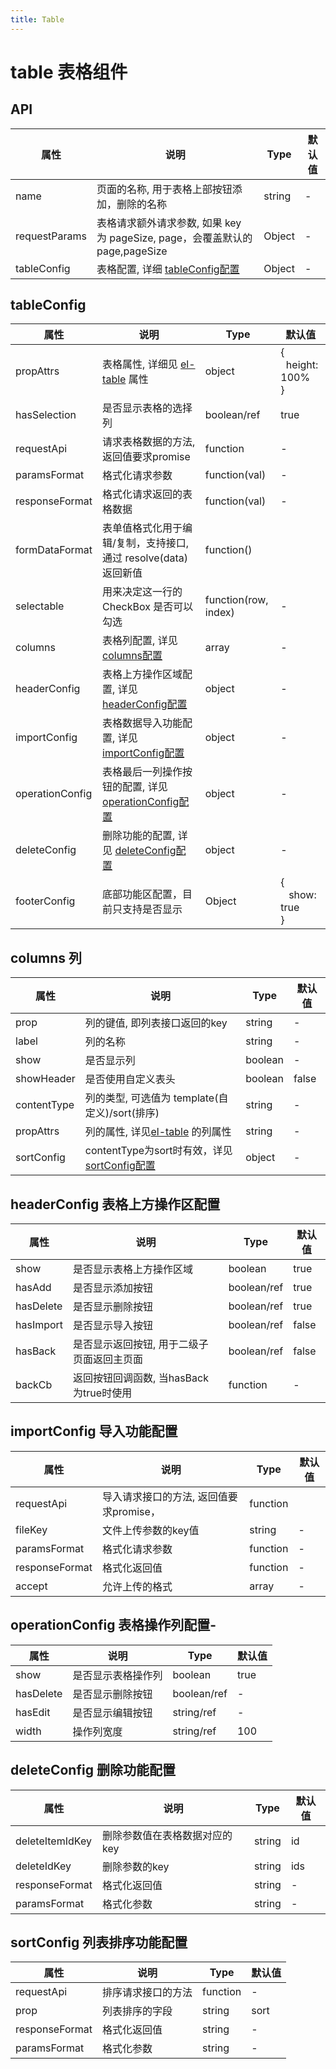 ```yaml
---
title: Table
---
```

# table 表格组件

## API

| 属性           | 说明                                                                     | Type   | 默认值   |
| ------------  | -----------------------------------------------------------------------  | ------ | ------- |
| name          | 页面的名称, 用于表格上部按钮添加，删除的名称                                   | string | -       |
| requestParams | 表格请求额外请求参数, 如果 key 为 pageSize, page，会覆盖默认的 page,pageSize       | Object | -       | 
| tableConfig   | 表格配置, 详细 [tableConfig配置](#tableconfig)                                  | Object | -       |

## tableConfig


| 属性            | 说明                                                                | Type   | 默认值   |
| --------------  | -----------------------------------------------------------------  | ------ | ------- |
| propAttrs       | 表格属性, 详细见 [el-table](https://element-plus.org/zh-CN/component/table.html#table-%E5%B1%9E%E6%80%A7) 属性      | object | { <br>&nbsp;&nbsp;height: 100% <br>}  |
| hasSelection    | 是否显示表格的选择列                                                   | boolean/ref |true       |
| requestApi      | 请求表格数据的方法, 返回值要求promise                                    | function  | -       |
| paramsFormat    | 格式化请求参数                                                         | function(val) | -   |
| responseFormat  | 格式化请求返回的表格数据                                                | function(val)   | -       |
| formDataFormat  | 表单值格式化用于编辑/复制，支持接口, 通过 resolve(data) 返回新值     |  function() |
| selectable      | 用来决定这一行的 CheckBox 是否可以勾选                                   | function(row, index)  | -       |
| columns         | 表格列配置, 详见 [columns配置](#columns-列)                                 | array | -       |
| headerConfig    | 表格上方操作区域配置, 详见 [headerConfig配置](#headerconfig-表格上方操作区配置) | object  | -       |
| importConfig    | 表格数据导入功能配置, 详见 [importConfig配置](#importconfig-导入功能配置)      | object  | -       |
| operationConfig | 表格最后一列操作按钮的配置, 详见 [operationConfig配置](#operationconfig-表格操作列配置) | object  | -   |
| deleteConfig    | 删除功能的配置, 详见 [deleteConfig配置](#deleteconfig-删除功能配置)             | object   | -       |
| footerConfig   | 底部功能区配置，目前只支持是否显示                                            | Object  | { <br>  &nbsp;&nbsp;&nbsp;show: true<br> }|

<!-- <a id="columns"></a> -->
## columns 列

| 属性           | 说明                                                               | Type   | 默认值   |
| ------------  | ----------------------------------------------------------------  | ------ | ------- |
| prop          | 列的键值, 即列表接口返回的key                                         | string | -       |
| label         | 列的名称                                                           | string | -       |
| show          | 是否显示列                                                          | boolean | -      |
| showHeader    | 是否使用自定义表头                                                    | boolean | false  |
| contentType   | 列的类型, 可选值为 template(自定义)/sort(排序)                          | string | -       |
| propAttrs     | 列的属性, 详见[el-table](https://element-plus.org/zh-CN/component/table.html#table-column-%E5%B1%9E%E6%80%A7) 的列属性      | string | -       |
| sortConfig    | contentType为sort时有效，详见 [sortConfig配置](#sortconfig-列表排序功能配置) | object | - |

## headerConfig 表格上方操作区配置

| 属性           | 说明                                       | Type   | 默认值   |
| ------------  | -----------------------------------------  | ------ | ------- |
| show          | 是否显示表格上方操作区域                       | boolean | true       |
| hasAdd        | 是否显示添加按钮                              | boolean/ref | true      |
| hasDelete     | 是否显示删除按钮                              | boolean/ref | true       |
| hasImport     | 是否显示导入按钮                              | boolean/ref | false      |
| hasBack       | 是否显示返回按钮, 用于二级子页面返回主页面        | boolean/ref | false       |
| backCb        | 返回按钮回调函数, 当hasBack为true时使用         | function | -       |

## importConfig 导入功能配置

| 属性            | 说明                                       | Type      | 默认值   |
| ------------   | -----------------------------------------  | -------- | -------  |
| requestApi     | 导入请求接口的方法, 返回值要求promise，         | function |          |
| fileKey        | 文件上传参数的key值                           | string   | -        |
| paramsFormat   | 格式化请求参数                                | function | -       | 
| responseFormat | 格式化返回值                                 | function  | -       |
| accept         | 允许上传的格式                                | array    | -       |


## operationConfig 表格操作列配置-

| 属性           | 说明                                       | Type   | 默认值   |
| ------------  | ----------------------------------------- | ------ | ------- |
| show          | 是否显示表格操作列                           | boolean | true      |
| hasDelete     | 是否显示删除按钮                             | boolean/ref | -       |
| hasEdit       | 是否显示编辑按钮                             | string/ref | -       |
| width         | 操作列宽度                                  | string/ref | 100       |

## deleteConfig 删除功能配置

| 属性            | 说明                                       | Type   | 默认值   |
| --------------- | ----------------------------------------- | ------ | ------- |
| deleteItemIdKey | 删除参数值在表格数据对应的key                  | string | id      |
| deleteIdKey     | 删除参数的key                               | string | ids       |
| responseFormat  | 格式化返回值                                 | string | -       |
| paramsFormat    | 格式化参数                                   | string | -       |

## sortConfig 列表排序功能配置
| 属性            | 说明                                       | Type   | 默认值   |
| --------------- | ----------------------------------------- | ------ | ------- |
| requestApi      | 排序请求接口的方法                           | function | -       |
| prop            | 列表排序的字段                               | string | sort       |
| responseFormat  | 格式化返回值                                 | string | -       |
| paramsFormat    | 格式化参数                                   | string | -       |